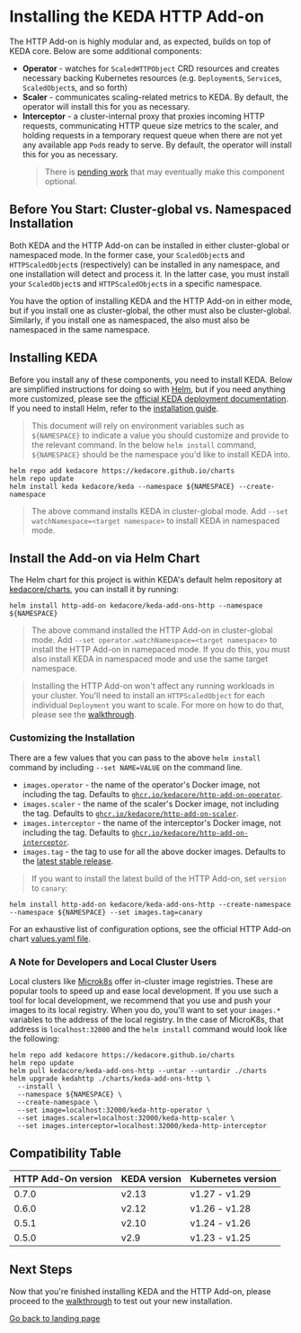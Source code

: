 # Installing the KEDA HTTP Add-on

The HTTP Add-on is highly modular and, as expected, builds on top of KEDA core. Below are some additional components:

- **Operator** - watches for `ScaledHTTPObject` CRD resources and creates necessary backing Kubernetes resources (e.g. `Deployment`s, `Service`s, `ScaledObject`s, and so forth)
- **Scaler** - communicates scaling-related metrics to KEDA. By default, the operator will install this for you as necessary.
- **Interceptor** - a cluster-internal proxy that proxies incoming HTTP requests, communicating HTTP queue size metrics to the scaler, and holding requests in a temporary request queue when there are not yet any available app `Pod`s ready to serve. By default, the operator will install this for you as necessary.
    >There is [pending work](https://github.com/kedacore/http-add-on/issues/354) that may eventually make this component optional.

## Before You Start: Cluster-global vs. Namespaced Installation

Both KEDA and the HTTP Add-on can be installed in either cluster-global or namespaced mode. In the former case, your `ScaledObject`s and `HTTPScaledObject`s (respectively) can be installed in any namespace, and one installation will detect and process it. In the latter case, you must install your `ScaledObject`s and `HTTPScaledObject`s in a specific namespace.

You have the option of installing KEDA and the HTTP Add-on in either mode, but if you install one as cluster-global, the other must also be cluster-global. Similarly, if you install one as namespaced, the also must also be namespaced in the same namespace.
## Installing KEDA

Before you install any of these components, you need to install KEDA. Below are simplified instructions for doing so with [Helm](https://helm.sh), but if you need anything more customized, please see the [official KEDA deployment documentation](https://keda.sh/docs/2.0/deploy/). If you need to install Helm, refer to the [installation guide](https://helm.sh/docs/intro/install/).

>This document will rely on environment variables such as `${NAMESPACE}` to indicate a value you should customize and provide to the relevant command. In the below `helm install` command, `${NAMESPACE}` should be the namespace you'd like to install KEDA into.

```console
helm repo add kedacore https://kedacore.github.io/charts
helm repo update
helm install keda kedacore/keda --namespace ${NAMESPACE} --create-namespace
```

>The above command installs KEDA in cluster-global mode. Add `--set watchNamespace=<target namespace>` to install KEDA in namespaced mode.

## Install the Add-on via Helm Chart

The Helm chart for this project is within KEDA's default helm repository at [kedacore/charts](http://github.com/kedacore/charts), you can install it by running:

```console
helm install http-add-on kedacore/keda-add-ons-http --namespace ${NAMESPACE}
```
>The above command installed the HTTP Add-on in cluster-global mode. Add `--set operator.watchNamespace=<target namespace>` to install the HTTP Add-on in namepaced mode. If you do this, you must also install KEDA in namespaced mode and use the same target namespace.

>Installing the HTTP Add-on won't affect any running workloads in your cluster. You'll need to install an `HTTPScaledObject` for each individual `Deployment` you want to scale. For more on how to do that, please see the [walkthrough](./walkthrough.md).

### Customizing the Installation

There are a few values that you can pass to the above `helm install` command by including `--set NAME=VALUE` on the command line.

- `images.operator` - the name of the operator's Docker image, not including the tag. Defaults to [`ghcr.io/kedacore/http-add-on-operator`](https://github.com/kedacore/http-add-on/pkgs/container/http-add-on-operator).
- `images.scaler` - the name of the scaler's Docker image, not including the tag.  Defaults to [`ghcr.io/kedacore/http-add-on-scaler`](https://github.com/kedacore/http-add-on/pkgs/container/http-add-on-scaler).
- `images.interceptor` - the name of the interceptor's Docker image, not including the tag. Defaults to [`ghcr.io/kedacore/http-add-on-interceptor`](https://github.com/kedacore/http-add-on/pkgs/container/http-add-on-interceptor).
- `images.tag` - the tag to use for all the above docker images. Defaults to the [latest stable release](https://github.com/kedacore/http-add-on/releases).

>If you want to install the latest build of the HTTP Add-on, set `version` to `canary`:

```console
helm install http-add-on kedacore/keda-add-ons-http --create-namespace --namespace ${NAMESPACE} --set images.tag=canary
```

For an exhaustive list of configuration options, see the official HTTP Add-on chart [values.yaml file](https://github.com/kedacore/charts/blob/master/http-add-on/values.yaml).

### A Note for Developers and Local Cluster Users

Local clusters like [Microk8s](https://microk8s.io/) offer in-cluster image registries. These are popular tools to speed up and ease local development. If you use such a tool for local development, we recommend that you use and push your images to its local registry. When you do, you'll want to set your `images.*` variables to the address of the local registry. In the case of MicroK8s, that address is `localhost:32000` and the `helm install` command would look like the following:

```console
helm repo add kedacore https://kedacore.github.io/charts
helm repo update
helm pull kedacore/keda-add-ons-http --untar --untardir ./charts
helm upgrade kedahttp ./charts/keda-add-ons-http \
  --install \
  --namespace ${NAMESPACE} \
  --create-namespace \
  --set image=localhost:32000/keda-http-operator \
  --set images.scaler=localhost:32000/keda-http-scaler \
  --set images.interceptor=localhost:32000/keda-http-interceptor
```

## Compatibility Table

| HTTP Add-On version | KEDA version | Kubernetes version |
|---------------------|--------------|--------------------|
| 0.7.0               | v2.13        | v1.27 - v1.29      |
| 0.6.0               | v2.12        | v1.26 - v1.28      |
| 0.5.1               | v2.10        | v1.24 - v1.26      |
| 0.5.0               | v2.9         | v1.23 - v1.25      |

## Next Steps

Now that you're finished installing KEDA and the HTTP Add-on, please proceed to the [walkthrough](./walkthrough.md) to test out your new installation.

[Go back to landing page](./)
